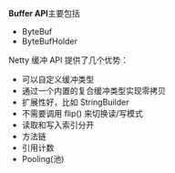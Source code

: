 **Buffer API**主要包括

- ByteBuf
- ByteBufHolder







 Netty 缓冲 API 提供了几个优势：

- 可以自定义缓冲类型
- 通过一个内置的复合缓冲类型实现零拷贝
- 扩展性好，比如 StringBuilder
- 不需要调用 flip() 来切换读/写模式
- 读取和写入索引分开
- 方法链
- 引用计数
- Pooling(池)